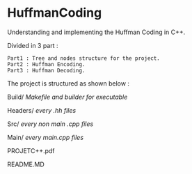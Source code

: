 # HuffmanCoding
Understanding and implementing the Huffman Coding in C++.

Divided in 3 part :
    
    Part1 : Tree and nodes structure for the project.
    Part2 : Huffman Encoding.
    Part3 : Huffman Decoding.
    
The project is structured as shown below : 
  
Build/ *Makefile and builder for executable*

Headers/ *every .hh files*

Src/ *every non main .cpp files*

Main/ *every main.cpp files*

PROJETC++.pdf

README.MD
